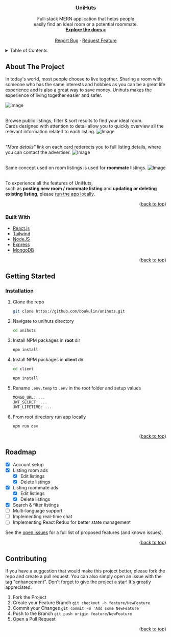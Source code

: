 <div id="top"></div>
<div align="center">
<h3 align="center">UniHuts</h3>

  <p align="center">
    Full-stack MERN application that helps people <br /> easily find an ideal room or a potential roommate.
    <br />
    <a href="https://github.com/bbukulin/unihuts"><strong>Explore the docs »</strong></a>
    <br />
    <br />
    <a href="https://github.com/bbukulin/unihuts/issues">Report Bug</a>
    ·
    <a href="https://github.com/bbukulin/unihuts/issues">Request Feature</a>
  </p>
</div>

<!-- TABLE OF CONTENTS -->
<details>
  <summary>Table of Contents</summary>
  <ol>
    <li>
      <a href="#about-the-project">About The Project</a>
      <ul>
        <li><a href="#built-with">Built With</a></li>
      </ul>
    </li>
    <li>
      <a href="#getting-started">Getting Started</a>
      <ul>
        <li><a href="#installation">Installation</a></li>
      </ul>
    </li>
    <li><a href="#roadmap">Roadmap</a></li>
    <li><a href="#contributing">Contributing</a></li>
  </ol>
</details>

<!-- ABOUT THE PROJECT -->

## About The Project

In today's world, most people choose to live together. Sharing a room with someone who has the same interests and hobbies as you can be a great life experience and is also a great way to save money. Unihuts makes the experience of living together easier and safer.

![Image](https://i.imgur.com/YuFcMY0.png)
<br />
<br />

Browse public listings, filter & sort results to find your ideal room. <br />
Cards designed with attention to detail allow you to quickly overview all the relevant information related to each listing.
![Image](https://i.imgur.com/Veq05Rr.png)
<br />
<br />

<em>"More details"</em> link on each card rederects you to full listing details, where you can contact the advertiser.
![Image](https://i.imgur.com/FXYNdhR.png)
<br />
<br />

Same concept used on room listings is used for <strong>roommate</strong> listings. 
![Image](https://i.imgur.com/EHyQX8g.png)
<br />
<br />

To experience all the features of UniHuts, <br /> 
such as <strong>posting new room / roommate listing</strong> and <strong>updating or deleting existing listing</strong>,
please <a href="#installation">run the app locally</a>. 

<p align="right">(<a href="#top">back to top</a>)</p>

### Built With

- [React.js](https://reactjs.org/)
- [Tailwind](https://tailwindcss.com/)
- [NodeJS](https://nodejs.org/en/)
- [Express](https://expressjs.com/)
- [MongoDB](https://www.mongodb.com/)

<p align="right">(<a href="#top">back to top</a>)</p>

<!-- GETTING STARTED -->

## Getting Started

### Installation

1. Clone the repo
   ```sh
   git clone https://github.com/bbukulin/unihuts.git
   ```
   
2. Navigate to unihuts directory
   ```sh
   cd unihuts
   ```

3. Install NPM packages in <strong> root </strong> dir
   ```sh
   npm install
   ```
   
4. Install NPM packages in <strong> client </strong> dir
   ```sh
   cd client
  
   npm install
   ```

5. Rename `.env.temp` to `.env` in the root folder and setup values
   ```js
   MONGO_URL: ...
   JWT_SECRET: ...
   JWT_LIFETIME: ...
   ```

6. From root directory run app locally
   ```sh
   npm run dev
   ```

<p align="right">(<a href="#top">back to top</a>)</p>

<!-- ROADMAP -->

## Roadmap

- [x] Account setup
- [x] Listing room ads
  - [x] Edit listings
  - [x] Delete listings
- [x] Listing roommate ads
  - [x] Edit listings
  - [x] Delete listings
- [x] Search & filter listings
- [ ] Multi-language support
- [ ] Implementing real-time chat
- [ ] Implementing React Redux for better state management

See the [open issues](https://github.com/bbukulin/unihuts/issues) for a full list of proposed features (and known issues).

<p align="right">(<a href="#top">back to top</a>)</p>

<!-- CONTRIBUTING -->

## Contributing

If you have a suggestion that would make this project better, please fork the repo and create a pull request. You can also simply open an issue with the tag "enhancement".
Don't forget to give the project a star! It's greatly appreciated.

1. Fork the Project
2. Create your Feature Branch `git checkout -b feature/NewFeature`
3. Commit your Changes `git commit -m 'Add some NewFeature'`
4. Push to the Branch `git push origin feature/NewFeature`
5. Open a Pull Request

<p align="right">(<a href="#top">back to top</a>)</p>
